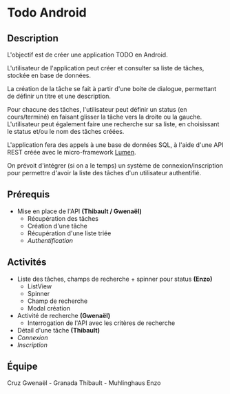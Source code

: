 # Todo Android

## Description

L'objectif est de créer une application TODO en Android.

L'utilisateur de l'application peut créer et consulter sa liste de tâches, stockée en base de données.

La création de la tâche se fait à partir d'une boite de dialogue, permettant de définir un titre et une description.

Pour chacune des tâches, l'utilisateur peut définir un status (en cours/terminé) en faisant glisser la tâche vers la droite ou la gauche. L'utilisateur peut également faire une recherche sur sa liste, en choisissant le status et/ou le nom des tâches créées.

L'application fera des appels à une base de données SQL, à l'aide d'une API REST créée avec le micro-framework  [Lumen](https://lumen.laravel.com/).

On prévoit d'intégrer (si on a le temps) un système de connexion/inscription pour permettre d'avoir la liste des tâches d'un utilisateur authentifié.

## Prérequis

 - Mise en place de l'API **(Thibault / Gwenaël)**
	 - Récupération des tâches
	 - Création d'une tâche
	 - Récupération d'une liste triée
	 - *Authentification*

## Activités 

 - Liste des tâches, champs de recherche + spinner pour status **(Enzo)**
	 - ListView
	 - Spinner
	 - Champ de recherche 
	 - Modal création
 - Activité de recherche **(Gwenaël)**
	 - Interrogation de l'API avec les critères de recherche 
 - Détail d'une tâche **(Thibault)**
 - *Connexion*
 - *Inscription*


## Équipe
Cruz Gwenaël - Granada Thibault - Muhlinghaus Enzo

